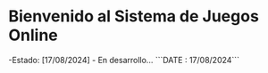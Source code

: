 <h1>Bienvenido al Sistema de Juegos Online</h1>
-Estado: [17/08/2024] - En desarrollo...
```DATE : 17/08/2024```
